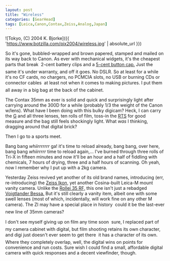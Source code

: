 ```yaml
---
layout: post
title: "Wireless"
categories: [GearHead]
tags: [Leica,Canon,Contax,Zeiss,Analog,Japan]
---
```



![Tokyo, (C) 2004 K. Bjorke]({{ 'https://www.botzilla.com/pix2004/wireless.jpg' | absolute_url }})


So it's gone, bubbled-wrapped and brown papered, stamped and mailed on its way back to Canon. As ever with mechanical widgets, it's the cheapest parts that break &#151; 2-cent battery clips and a <a href="{{ site.baseurl }}{% post_url 2004-09-26-Motion-Blur %}">5-cent button cap.</a> Just the same it's under warranty, and off it goes. No DSLR. So at least for a while it's no CF cards, no chargers, no PCMCIA slots, no USB or burning CDs or connector cables &#151; at least not when it comes to making pictures. I put them all away in a big bag at the back of the cabinet.

The Contax 35mm as ever is solid and quick and surprisingly light after carrying around the 300D for a while (probably 1/3 the weight of the Canon w/lens). What have I been doing with this bulky digicam? Heck, I can carry the <a href="http://www.contxg.com" target="_blank">G</a> and all three lenses, ten rolls of film, toss-in the <a href="http://www.mir.com.my/rb/photography/hardwares/classics/contax/contaxrts/" target="_blank">RTS</a> for good measure and the bag still feels shockingly light. What <i>was</i> I thinking, dragging around that digital brick?

<!--more-->
Then I go to a sports meet.

Bang bang <i>whiirrrrrrr</i> ga! it's time to reload already, bang bang, over here, bang bang <i>whiirrrrr</i> time to reload again,... I've burned through three rolls of Tri-X in fifteen minutes and now it'll be an hour and a half of fiddling with chemicals, 7 hours of drying, three and a half hours of scanning. Oh yeah, now I remember why I put up with a 2kg camera.

Yesterday Zeiss revived yet another of its old brand names, introducing (err, re-introducing) the <a href="http://www.zeissikon.com/" target="_blank">Zeiss Ikon,</a> yet another Cosina-built Leica-M mount vanity camera. Unlike the <a href="http://www.rollei-usa.com/compact/35rf.htm" target="_blank">Rollei 35 RF,</a> this one isn't just a rebadged <a href="http://www.cameraquest.com/voigtr2ar3a.htm" target="_blank">Voigtlander Bessa.</a> But it's still clearly a vanity item, albeit one with some swell lenses (most of which, incidentally, will work fine on any other M camera). The ZI may have a special place in history &#151; could it be the last-ever new line of 35mm cameras?

I don't see myself giving up on film any time soon &#151; sure, I replaced part of my camera cabinet with digital, but film shooting retains its own character, and digi just doesn't ever seem to get there &#151; it has a character of its own. Where they completely overlap, well, the digital wins on points for convenience and run costs. Sure wish I could find a small, affordable digital camera with quick responses and a decent viewfinder, though.

